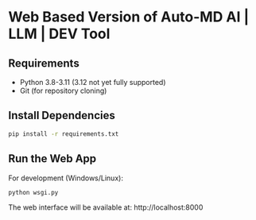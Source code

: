 # Web Based Version of Auto-MD AI | LLM | DEV Tool

## Requirements

- Python 3.8-3.11 (3.12 not yet fully supported)
- Git (for repository cloning)

## Install Dependencies

```bash
pip install -r requirements.txt
```

## Run the Web App

For development (Windows/Linux):
```bash
python wsgi.py
```

The web interface will be available at: http://localhost:8000